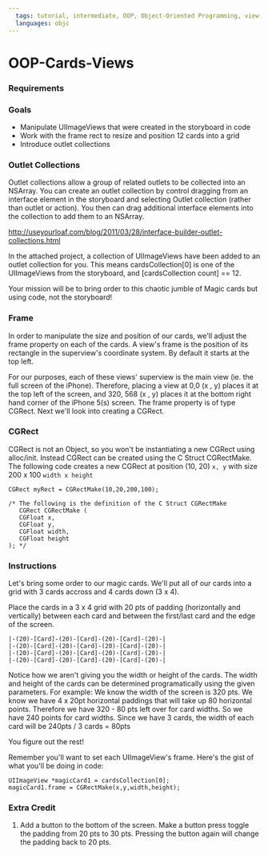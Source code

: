 ```yaml
---
  tags: tutorial, intermediate, OOP, Object-Oriented Programming, view 
  languages: objc
---
```


OOP-Cards-Views
=========

### Requirements 

### Goals 
- Manipulate UIImageViews that were created in the storyboard in code  
- Work with the frame rect to resize and position 12 cards into a grid
- Introduce outlet collections 

### Outlet Collections 

Outlet collections allow a group of related outlets to be collected into an NSArray.  You can create an outlet collection by control dragging from an interface element in the storyboard and selecting Outlet collection (rather than outlet or action).  You then can drag additional interface elements into the collection to add them to an NSArray.

http://useyourloaf.com/blog/2011/03/28/interface-builder-outlet-collections.html  

In the attached project, a collection of UIImageViews have been added to an outlet collection for you.  This means cardsCollection[0] is one of the UIImageViews from the storyboard, and [cardsCollection count] == 12.  

Your mission will be to bring order to this chaotic jumble of Magic cards but using code, not the storyboard!

### Frame 

In order to manipulate the size and position of our cards, we'll adjust the frame property on each of the cards.  A view's frame is the position of its rectangle in the superview's coordinate system. By default it starts at the top left. 

For our purposes, each of these views' superview is the main view (ie. the full screen of the iPhone).  Therefore, placing a view at 0,0 (x , y) places it at the top left of the screen, and 320, 568 (x , y) places it at the bottom right hand corner of the iPhone 5(s) screen.  The frame property is of type CGRect. Next we'll look into creating a CGRect.   

### CGRect 

CGRect is not an Object, so you won't be instantiating a new CGRect using alloc/init.  Instead CGRect can be created using the C Struct CGRectMake.  The following code creates a new CGRect at position (10, 20) `x, y` with size 200 x 100 `width x height`

```objc
CGRect myRect = CGRectMake(10,20,200,100);

/* The following is the definition of the C Struct CGRectMake 
   CGRect CGRectMake (
   CGFloat x,
   CGFloat y,
   CGFloat width,
   CGFloat height
); */

```

### Instructions 

Let's bring some order to our magic cards.  We'll put all of our cards into a grid with 3 cards accross and 4 cards down (3 x 4).

Place the cards in a 3 x 4 grid with 20 pts of padding (horizontally and vertically) between each card and between the first/last card and the edge of the screen.  

    |-(20)-[Card]-(20)-[Card]-(20)-[Card]-(20)-| 
    |-(20)-[Card]-(20)-[Card]-(20)-[Card]-(20)-|
    |-(20)-[Card]-(20)-[Card]-(20)-[Card]-(20)-|
    |-(20)-[Card]-(20)-[Card]-(20)-[Card]-(20)-|

Notice how we aren't giving you the width or height of the cards. The width and height of the cards can be determined programatically using the given parameters.  For example: We know the width of the screen is 320 pts.  We know we have 4 x 20pt horizontal paddings that will take up 80 horizontal points.  Therefore we have 320 - 80 pts left over for card widths.  So we have 240 points for card widths.  Since we have 3 cards, the width of each card will be 240pts / 3 cards = 80pts 

You figure out the rest! 

Remember you'll want to set each UIImageView's frame. Here's the gist of what you'll be doing in code: 

```objc
UIImageView *magicCard1 = cardsCollection[0];
magicCard1.frame = CGRectMake(x,y,width,height); 
```

### Extra Credit 
1. Add a button to the bottom of the screen.  Make a button press toggle the padding from 20 pts to 30 pts.  Pressing the button again will change the padding back to 20 pts.   
